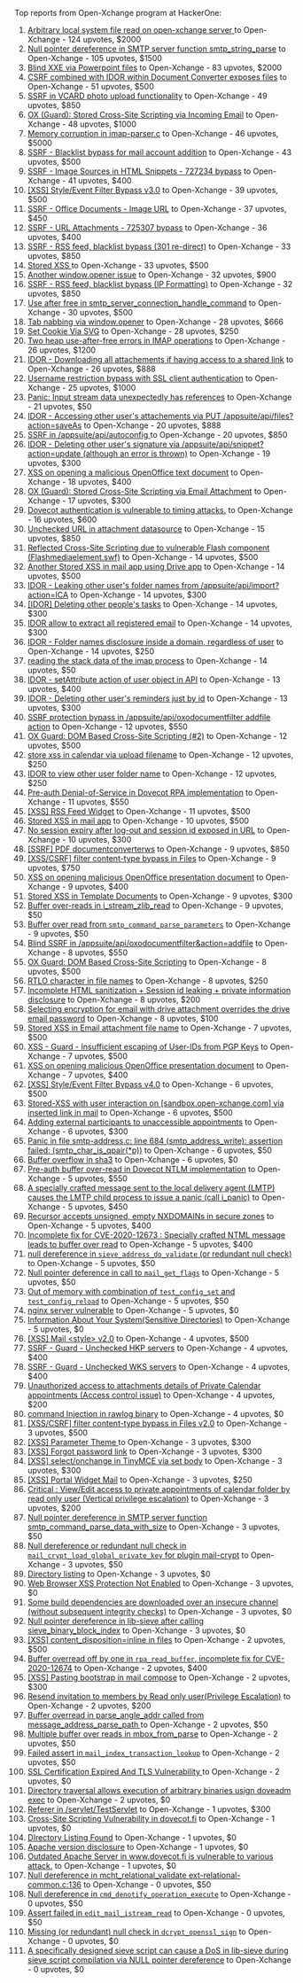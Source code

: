 Top reports from Open-Xchange program at HackerOne:

1. [Arbitrary local system file read on open-xchange server ](https://hackerone.com/reports/303744) to Open-Xchange - 124 upvotes, $2000
2. [Null pointer dereference in SMTP server function smtp_string_parse](https://hackerone.com/reports/827729) to Open-Xchange - 105 upvotes, $1500
3. [Blind XXE via Powerpoint files](https://hackerone.com/reports/334488) to Open-Xchange - 83 upvotes, $2000
4. [CSRF combined with IDOR within Document Converter exposes files](https://hackerone.com/reports/398316) to Open-Xchange - 51 upvotes, $500
5. [SSRF in VCARD photo upload functionality](https://hackerone.com/reports/296045) to Open-Xchange - 49 upvotes, $850
6. [OX (Guard): Stored Cross-Site Scripting via Incoming Email](https://hackerone.com/reports/156258) to Open-Xchange - 48 upvotes, $1000
7. [Memory corruption in imap-parser.c](https://hackerone.com/reports/537550) to Open-Xchange - 46 upvotes, $5000
8. [SSRF - Blacklist bypass for mail account addition](https://hackerone.com/reports/303378) to Open-Xchange - 43 upvotes, $500
9. [SSRF - Image Sources in HTML Snippets - 727234 bypass](https://hackerone.com/reports/737163) to Open-Xchange - 41 upvotes, $400
10. [[XSS] Style/Event Filter Bypass v3.0](https://hackerone.com/reports/314204) to Open-Xchange - 39 upvotes, $500
11. [SSRF - Office Documents - Image URL](https://hackerone.com/reports/738015) to Open-Xchange - 37 upvotes, $450
12. [SSRF - URL Attachments - 725307 bypass](https://hackerone.com/reports/737161) to Open-Xchange - 36 upvotes, $400
13. [SSRF - RSS feed, blacklist bypass (301 re-direct)](https://hackerone.com/reports/299135) to Open-Xchange - 33 upvotes, $850
14. [Stored XSS ](https://hackerone.com/reports/299806) to Open-Xchange - 33 upvotes, $500
15. [Another window.opener issue](https://hackerone.com/reports/537840) to Open-Xchange - 32 upvotes, $900
16. [SSRF - RSS feed, blacklist bypass (IP Formatting)](https://hackerone.com/reports/299130) to Open-Xchange - 32 upvotes, $850
17. [Use after free in smtp_server_connection_handle_command](https://hackerone.com/reports/827051) to Open-Xchange - 30 upvotes, $500
18. [Tab nabbing via window.opener](https://hackerone.com/reports/179568) to Open-Xchange - 28 upvotes, $666
19. [Set Cookie Via SVG](https://hackerone.com/reports/195045) to Open-Xchange - 28 upvotes, $250
20. [Two heap use-after-free errors in IMAP operations](https://hackerone.com/reports/546644) to Open-Xchange - 26 upvotes, $1200
21. [IDOR - Downloading all attachements if having access to a shared link](https://hackerone.com/reports/194790) to Open-Xchange - 26 upvotes, $888
22. [Username restriction bypass with SSL client authentication](https://hackerone.com/reports/480928) to Open-Xchange - 25 upvotes, $1000
23. [Panic: Input stream data unexpectedly has references](https://hackerone.com/reports/890793) to Open-Xchange - 21 upvotes, $50
24. [IDOR - Accessing other user's attachements via PUT /appsuite/api/files?action=saveAs](https://hackerone.com/reports/204984) to Open-Xchange - 20 upvotes, $888
25. [SSRF in /appsuite/api/autoconfig ](https://hackerone.com/reports/293847) to Open-Xchange - 20 upvotes, $850
26. [IDOR - Deleting other user's signature via /appsuite/api/snippet?action=update (although an error is thrown)](https://hackerone.com/reports/199321) to Open-Xchange - 19 upvotes, $300
27. [XSS on opening a malicious OpenOffice text document](https://hackerone.com/reports/894915) to Open-Xchange - 18 upvotes, $400
28. [OX (Guard): Stored Cross-Site Scripting via Email Attachment](https://hackerone.com/reports/165275) to Open-Xchange - 17 upvotes, $300
29. [Dovecot authentication is vulnerable to timing attacks.](https://hackerone.com/reports/219607) to Open-Xchange - 16 upvotes, $600
30. [Unchecked URL in attachment datasource](https://hackerone.com/reports/725307) to Open-Xchange - 15 upvotes, $850
31. [Reflected Cross-Site Scripting due to vulnerable Flash component (Flashmediaelement.swf)](https://hackerone.com/reports/180253) to Open-Xchange - 14 upvotes, $500
32. [Another Stored XSS in mail app using Drive app](https://hackerone.com/reports/538632) to Open-Xchange - 14 upvotes, $500
33. [IDOR - Leaking other user's folder names from /appsuite/api/import?action=ICA](https://hackerone.com/reports/199281) to Open-Xchange - 14 upvotes, $300
34. [[IDOR] Deleting other people's tasks](https://hackerone.com/reports/293845) to Open-Xchange - 14 upvotes, $300
35. [IDOR allow to extract all registered email](https://hackerone.com/reports/302485) to Open-Xchange - 14 upvotes, $300
36. [IDOR - Folder names disclosure inside a domain, regardless of user](https://hackerone.com/reports/194574) to Open-Xchange - 14 upvotes, $250
37. [reading the stack data of the imap process](https://hackerone.com/reports/865195) to Open-Xchange - 14 upvotes, $50
38. [IDOR - setAttribute action of user object in API](https://hackerone.com/reports/285432) to Open-Xchange - 13 upvotes, $400
39. [IDOR - Deleting other user's reminders just by id](https://hackerone.com/reports/198969) to Open-Xchange - 13 upvotes, $300
40. [SSRF protection bypass in /appsuite/api/oxodocumentfilter addfile action](https://hackerone.com/reports/863553) to Open-Xchange - 12 upvotes, $550
41. [OX Guard: DOM Based Cross-Site Scripting (#2)](https://hackerone.com/reports/164821) to Open-Xchange - 12 upvotes, $500
42. [store xss in calendar via upload filename](https://hackerone.com/reports/385407) to Open-Xchange - 12 upvotes, $250
43. [IDOR to view other user folder name](https://hackerone.com/reports/333767) to Open-Xchange - 12 upvotes, $250
44. [Pre-auth Denial-of-Service in Dovecot RPA implementation](https://hackerone.com/reports/866605) to Open-Xchange - 11 upvotes, $550
45. [[XSS] RSS Feed Widget](https://hackerone.com/reports/361938) to Open-Xchange - 11 upvotes, $500
46. [Stored XSS in mail app](https://hackerone.com/reports/538323) to Open-Xchange - 10 upvotes, $500
47. [No session expiry after log-out and session id exposed in URL](https://hackerone.com/reports/434715) to Open-Xchange - 10 upvotes, $300
48. [[SSRF] PDF documentconverterws](https://hackerone.com/reports/361793) to Open-Xchange - 9 upvotes, $850
49. [[XSS/CSRF] filter content-type bypass in Files](https://hackerone.com/reports/304098) to Open-Xchange - 9 upvotes, $750
50. [XSS on opening malicious OpenOffice presentation document](https://hackerone.com/reports/894918) to Open-Xchange - 9 upvotes, $400
51. [Stored XSS in Template Documents](https://hackerone.com/reports/179559) to Open-Xchange - 9 upvotes, $300
52. [Buffer over-reads in i_stream_zlib_read](https://hackerone.com/reports/832227) to Open-Xchange - 9 upvotes, $50
53. [Buffer over read from `smtp_command_parse_parameters`](https://hackerone.com/reports/900548) to Open-Xchange - 9 upvotes, $50
54. [Blind SSRF in /appsuite/api/oxodocumentfilter&action=addfile](https://hackerone.com/reports/865652) to Open-Xchange - 8 upvotes, $550
55. [OX Guard: DOM Based Cross-Site Scripting](https://hackerone.com/reports/158853) to Open-Xchange - 8 upvotes, $500
56. [RTLO character in file names](https://hackerone.com/reports/210354) to Open-Xchange - 8 upvotes, $250
57. [Incomplete HTML sanitization + Session id leaking + private information disclosure](https://hackerone.com/reports/200487) to Open-Xchange - 8 upvotes, $200
58. [Selecting encryption for email with drive attachment overrides the drive email password](https://hackerone.com/reports/180037) to Open-Xchange - 8 upvotes, $100
59. [Stored XSS in Email attachment file name](https://hackerone.com/reports/388506) to Open-Xchange - 7 upvotes, $500
60. [XSS - Guard - Insufficient escaping of User-IDs from PGP Keys](https://hackerone.com/reports/788691) to Open-Xchange - 7 upvotes, $500
61. [XSS on opening malicious OpenOffice presentation document](https://hackerone.com/reports/894919) to Open-Xchange - 7 upvotes, $400
62. [[XSS] Style/Event Filter Bypass v4.0](https://hackerone.com/reports/342610) to Open-Xchange - 6 upvotes, $500
63. [Stored-XSS with user interaction on [sandbox.open-xchange.com] via inserted link in mail](https://hackerone.com/reports/325510) to Open-Xchange - 6 upvotes, $500
64. [Adding external participants to unaccessible appointments](https://hackerone.com/reports/294232) to Open-Xchange - 6 upvotes, $300
65. [Panic in file smtp-address.c: line 684 (smtp_address_write): assertion failed: (smtp_char_is_qpair(*p))](https://hackerone.com/reports/890798) to Open-Xchange - 6 upvotes, $50
66. [Buffer overflow in sha3](https://hackerone.com/reports/356763) to Open-Xchange - 6 upvotes, $0
67. [Pre-auth buffer over-read in Dovecot NTLM implementation](https://hackerone.com/reports/866597) to Open-Xchange - 5 upvotes, $550
68. [A specially crafted message sent to the local delivery agent (LMTP) causes the LMTP child process to issue a panic (call i_panic)](https://hackerone.com/reports/978515) to Open-Xchange - 5 upvotes, $450
69. [Recursor accepts unsigned, empty NXDOMAINs in secure zones](https://hackerone.com/reports/858854) to Open-Xchange - 5 upvotes, $400
70. [Incomplete fix for CVE-2020-12673 : Specially crafted NTML message leads to buffer over read](https://hackerone.com/reports/966834) to Open-Xchange - 5 upvotes, $400
71. [null dereference in `sieve_address_do_validate` (or redundant null check)](https://hackerone.com/reports/891069) to Open-Xchange - 5 upvotes, $50
72. [Null pointer deference in call to `mail_get_flags`](https://hackerone.com/reports/891080) to Open-Xchange - 5 upvotes, $50
73. [Out of memory with combination of `test_config_set` and `test_config_reload`](https://hackerone.com/reports/898693) to Open-Xchange - 5 upvotes, $50
74. [nginx server vulnerable](https://hackerone.com/reports/137230) to Open-Xchange - 5 upvotes, $0
75. [Information About Your System(Sensitive Directories)](https://hackerone.com/reports/200572) to Open-Xchange - 5 upvotes, $0
76. [[XSS] Mail \<style\> v2.0](https://hackerone.com/reports/299466) to Open-Xchange - 4 upvotes, $500
77. [SSRF - Guard - Unchecked HKP servers](https://hackerone.com/reports/792953) to Open-Xchange - 4 upvotes, $400
78. [SSRF - Guard - Unchecked WKS servers](https://hackerone.com/reports/792960) to Open-Xchange - 4 upvotes, $400
79. [Unauthorized access to attachments details of Private Calendar appointments  (Access control issue)](https://hackerone.com/reports/220864) to Open-Xchange - 4 upvotes, $200
80. [command Injection in rawlog binary](https://hackerone.com/reports/356775) to Open-Xchange - 4 upvotes, $0
81. [[XSS/CSRF] filter content-type bypass in Files v2.0](https://hackerone.com/reports/321980) to Open-Xchange - 3 upvotes, $500
82. [[XSS] Parameter Theme ](https://hackerone.com/reports/340926) to Open-Xchange - 3 upvotes, $300
83. [[XSS] Forgot password link](https://hackerone.com/reports/337488) to Open-Xchange - 3 upvotes, $300
84. [[XSS] select/onchange in TinyMCE via set body](https://hackerone.com/reports/335607) to Open-Xchange - 3 upvotes, $300
85. [[XSS] Portal Widget Mail](https://hackerone.com/reports/295540) to Open-Xchange - 3 upvotes, $250
86. [Critical : View/Edit access to private appointments of calendar folder by read only user (Vertical privilege escalation)](https://hackerone.com/reports/220874) to Open-Xchange - 3 upvotes, $200
87. [ Null pointer dereference in SMTP server function smtp_command_parse_data_with_size](https://hackerone.com/reports/831290) to Open-Xchange - 3 upvotes, $50
88. [Null dereference or redundant null check in `mail_crypt_load_global_private_key` for plugin mail-crypt](https://hackerone.com/reports/908894) to Open-Xchange - 3 upvotes, $50
89. [Directory listing](https://hackerone.com/reports/193753) to Open-Xchange - 3 upvotes, $0
90. [Web Browser XSS Protection Not Enabled](https://hackerone.com/reports/187225) to Open-Xchange - 3 upvotes, $0
91. [Some build dependencies are downloaded over an insecure channel (without subsequent integrity checks)](https://hackerone.com/reports/1042141) to Open-Xchange - 3 upvotes, $0
92. [Null pointer dereference in lib-sieve after calling sieve_binary_block_index](https://hackerone.com/reports/1130792) to Open-Xchange - 3 upvotes, $0
93. [[XSS] content_disposition=inline in files](https://hackerone.com/reports/356586) to Open-Xchange - 2 upvotes, $500
94. [Buffer overread off by one in `rpa_read_buffer`, incomplete fix for CVE-2020-12674](https://hackerone.com/reports/967457) to Open-Xchange - 2 upvotes, $400
95. [[XSS] Pasting bootstrap in mail compose](https://hackerone.com/reports/331975) to Open-Xchange - 2 upvotes, $300
96. [Resend invitation to members by Read only user(Privilege Escalation)](https://hackerone.com/reports/219192) to Open-Xchange - 2 upvotes, $200
97. [Buffer overread in parse_angle_addr called from message_address_parse_path ](https://hackerone.com/reports/836045) to Open-Xchange - 2 upvotes, $50
98. [Multiple buffer over reads in mbox_from_parse](https://hackerone.com/reports/836036) to Open-Xchange - 2 upvotes, $50
99. [Failed assert in `mail_index_transaction_lookup`](https://hackerone.com/reports/965782) to Open-Xchange - 2 upvotes, $50
100. [SSL Certification Expired And TLS Vulnerability ](https://hackerone.com/reports/207404) to Open-Xchange - 2 upvotes, $0
101. [Directory traversal allows execution of arbitrary binaries usign doveadm exec](https://hackerone.com/reports/883104) to Open-Xchange - 2 upvotes, $0
102. [Referer in /servlet/TestServlet](https://hackerone.com/reports/342976) to Open-Xchange - 1 upvotes, $300
103. [Cross-Site Scripting Vulnerability in dovecot.fi](https://hackerone.com/reports/135316) to Open-Xchange - 1 upvotes, $0
104. [DIrectory Listing Found](https://hackerone.com/reports/138558) to Open-Xchange - 1 upvotes, $0
105. [Apache version disclosure](https://hackerone.com/reports/139547) to Open-Xchange - 1 upvotes, $0
106. [Outdated Apache Server in www.dovecot.fi is vulnerable to various attack.](https://hackerone.com/reports/139591) to Open-Xchange - 1 upvotes, $0
107. [Null dereference in mcht_relational_validate ext-relational-common.c:136](https://hackerone.com/reports/894446) to Open-Xchange - 0 upvotes, $50
108. [Null dereference in `cmd_denotify_operation_execute`](https://hackerone.com/reports/965881) to Open-Xchange - 0 upvotes, $50
109. [Assert failed in `edit_mail_istream_read`](https://hackerone.com/reports/965790) to Open-Xchange - 0 upvotes, $50
110. [Missing (or redundant) null check in `dcrypt_openssl_sign`](https://hackerone.com/reports/883606) to Open-Xchange - 0 upvotes, $0
111. [A specifically designed sieve script can cause a DoS in lib-sieve during sieve script compilation via NULL pointer dereference](https://hackerone.com/reports/965774) to Open-Xchange - 0 upvotes, $0
